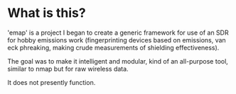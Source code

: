 # What is this?

'emap' is a project I began to create a generic framework for use of an SDR for hobby emissions work (fingerprinting devices based on emissions, van eck phreaking, making crude measurements of shielding effectiveness).

The goal was to make it intelligent and modular, kind of an all-purpose tool, similar to nmap but for raw wireless data.

It does not presently function.
